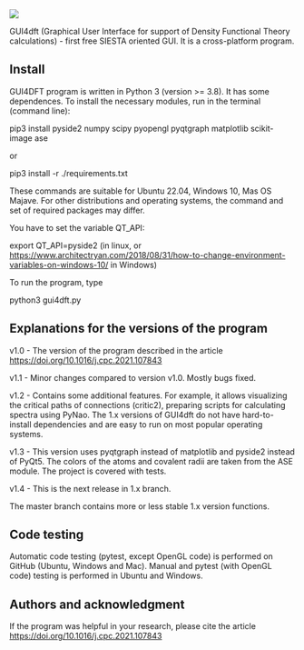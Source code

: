 <a href="https://codecov.io/gh/sozykinsa/GUI4dft">
  <img src="https://codecov.io/gh/sozykinsa/GUI4dft/branch/master/graph/badge.svg?token=DFP49S1OVG"/>
</a>

GUI4dft (Graphical User Interface for support of Density Functional Theory calculations) - first free SIESTA oriented GUI. It is a cross-platform program. 

## Install
GUI4DFT program is written in Python 3 (version >= 3.8). It has some dependences. To install the necessary modules, run in the terminal (command line):

pip3 install pyside2 numpy scipy pyopengl pyqtgraph matplotlib scikit-image ase

or

pip3 install -r ./requirements.txt

These commands are suitable for Ubuntu 22.04, Windows 10, Mas OS Majave. For other distributions and operating systems, the command and set of required packages may differ.

You have to set the variable QT_API:

export QT_API=pyside2 (in linux, or https://www.architectryan.com/2018/08/31/how-to-change-environment-variables-on-windows-10/ in Windows)

To run the program, type

python3 gui4dft.py

## Explanations for the versions of the program

v1.0 - The version of the program described in the article https://doi.org/10.1016/j.cpc.2021.107843

v1.1 - Minor changes compared to version v1.0. Mostly bugs fixed.

v1.2 - Contains some additional features. For example, it allows visualizing the critical paths of connections (critic2), preparing scripts for calculating spectra using PyNao. The 1.x versions of GUI4dft do not have hard-to-install dependencies and are easy to run on most popular operating systems.

v1.3 - This version uses pyqtgraph instead of matplotlib and pyside2 instead of PyQt5. The colors of the atoms and covalent radii are taken from the ASE module. The project is covered with tests.

v1.4 - This is the next release in 1.x branch. 

The master branch contains more or less stable 1.x version functions.

## Code testing
Automatic code testing (pytest, except OpenGL code) is performed on GitHub (Ubuntu, Windows and Mac). Manual and pytest (with OpenGL code) testing is performed in Ubuntu and Windows.

## Authors and acknowledgment
If the program was helpful in your research, please cite the article https://doi.org/10.1016/j.cpc.2021.107843